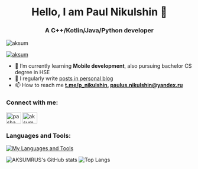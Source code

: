 <h1 align="center">Hello, I am Paul Nikulshin 👋</h1>
<h3 align="center">A C++/Kotlin/Java/Python developer</h3>


<p align="left"> <img src="https://komarev.com/ghpvc/?username=aksum&label=Profile%20views&color=0e75b6&style=flat" alt="aksum" /> </p>

<p align="left"> <a href="https://github.com/ryo-ma/github-profile-trophy"><img src="https://github-profile-trophy.vercel.app/?username=aksum" alt="aksum" /></a> </p>

- 🌱 I’m currently learning **Mobile development**, also pursuing bachelor CS degree in HSE 
- 📝 I regularly write [posts in personal blog](https://t.me/panikulshin)
- 📫 How to reach me **[t.me/p_nikulshin](https://t.me/p_nikulshin), paulus.nikulshin@yandex.ru**

### Connect with me:
<p align="left">
<a href="https://instagram.com/pasha_pna" target="blank"><img align="center" src="https://raw.githubusercontent.com/rahuldkjain/github-profile-readme-generator/master/src/images/icons/Social/instagram.svg" alt="pasha_pna" height="30" width="40" /></a>
<a href="https://codeforces.com/profile/aksum" target="blank"><img align="center" src="https://raw.githubusercontent.com/rahuldkjain/github-profile-readme-generator/master/src/images/icons/Social/codeforces.svg" alt="aksum" height="30" width="40" /></a>
</p>

### Languages and Tools:

[![My Languages and Tools](https://skills.thijs.gg/icons?i=c,cpp,java,kotlin,py,git,firebase,latex)](https://skills.thijs.gg)

![AKSUMRUS's GitHub stats](https://github-readme-stats.vercel.app/api/?username=aksumrus&show_icons=true&title_color=fff&icon_color=79ff97&text_color=9f9f9f&bg_color=151515)
![Top Langs](https://github-readme-stats.vercel.app/api/top-langs/?username=aksumrus&hide=javascript,html&langs_count=10&show_icons=true&title_color=fff&icon_color=79ff97&text_color=9f9f9f&bg_color=151515)
<!--
**AKSUMRUS/AKSUMRUS** is a ✨ _special_ ✨ repository because its `README.md` (this file) appears on your GitHub profile.

Here are some ideas to get you started:

- 🔭 I’m currently working on ...
- 🌱 I’m currently learning ...
- 👯 I’m looking to collaborate on ...
- 🤔 I’m looking for help with ...
- 💬 Ask me about ...
- 📫 How to reach me: ...
- 😄 Pronouns: ...
- ⚡ Fun fact: ...
-->
